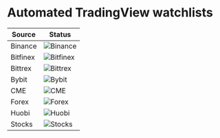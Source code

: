 # Automated TradingView watchlists

| Source | Status |
| --- | --- |
| Binance | ![Binance](https://github.com/flolep2607/tradingview-watchlists/workflows/Binance/badge.svg) |
| Bitfinex | ![Bitfinex](https://github.com/flolep2607/tradingview-watchlists/workflows/Bitfinex/badge.svg) |
| Bittrex | ![Bittrex](https://github.com/flolep2607/tradingview-watchlists/workflows/Bittrex/badge.svg) |
| Bybit | ![Bybit](https://github.com/flolep2607/tradingview-watchlists/workflows/Bybit/badge.svg) |
| CME | ![CME](https://github.com/flolep2607/tradingview-watchlists/workflows/CME/badge.svg) |
| Forex | ![Forex](https://github.com/flolep2607/tradingview-watchlists/workflows/FX/badge.svg) |
| Huobi | ![Huobi](https://github.com/flolep2607/tradingview-watchlists/workflows/Huobi/badge.svg) |
| Stocks | ![Stocks](https://github.com/flolep2607/tradingview-watchlists/workflows/Stocks/badge.svg) |
